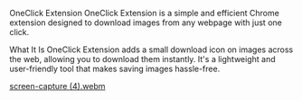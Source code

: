 OneClick Extension
OneClick Extension is a simple and efficient Chrome extension designed to download images from any webpage with just one click.

What It Is
OneClick Extension adds a small download icon on images across the web, allowing you to download them instantly. It's a lightweight and user-friendly tool that makes saving images hassle-free.

[screen-capture (4).webm](https://github.com/DipakAdhao/OneClick/assets/134506731/e400a4f3-f9da-4415-93b1-9044130635fa)
